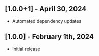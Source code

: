 ## [1.0.0+1] - April 30, 2024

* Automated dependency updates


## [1.0.0] - February 1th, 2024

* Initial release


















